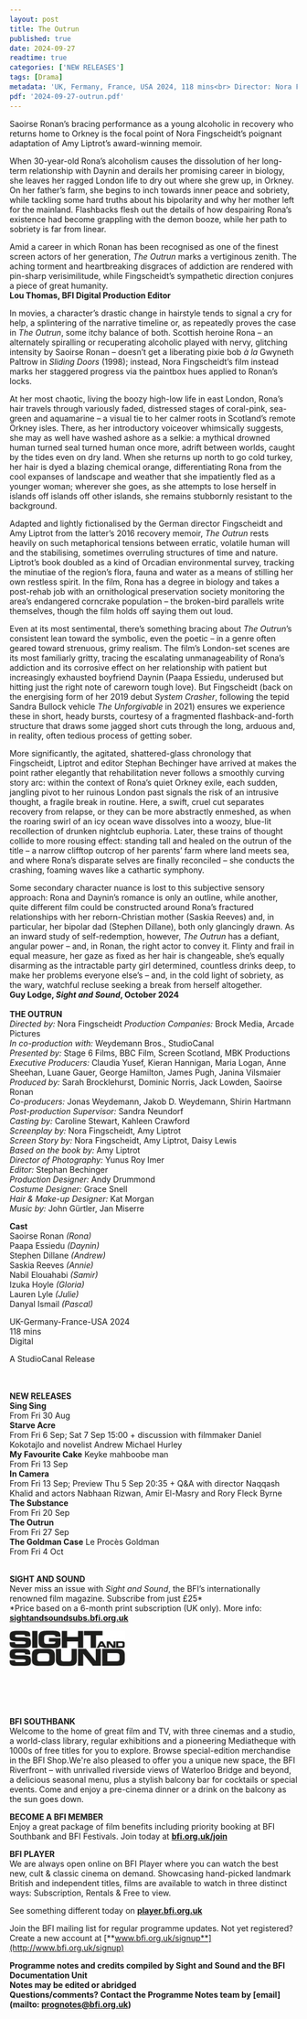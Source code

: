 ```yaml
---
layout: post
title: The Outrun
published: true
date: 2024-09-27
readtime: true
categories: ['NEW RELEASES']
tags: [Drama]
metadata: 'UK, Fermany, France, USA 2024, 118 mins<br> Director: Nora Fingscheidt'
pdf: '2024-09-27-outrun.pdf'
---
```


Saoirse Ronan’s bracing performance as a young alcoholic in recovery who returns home to Orkney is the focal point of Nora Fingscheidt’s poignant adaptation of Amy Liptrot’s award-winning memoir.

When 30-year-old Rona’s alcoholism causes the dissolution of her long-term relationship with Daynin and derails her promising career in biology, she leaves her ragged London life to dry out where she grew up, in Orkney. On her father’s farm, she begins to inch towards inner peace and sobriety, while tackling some hard truths about his bipolarity and why her mother left for the mainland. Flashbacks flesh out the details of how despairing Rona’s existence had become grappling with the demon booze, while her path to sobriety is far from linear.

Amid a career in which Ronan has been recognised as one of the finest screen actors of her generation, _The Outrun_ marks a vertiginous zenith. The aching torment and heartbreaking disgraces of addiction are rendered with pin-sharp verisimilitude, while Fingscheidt’s sympathetic direction conjures a piece of great humanity.  
**Lou Thomas, BFI Digital Production Editor**  

In movies, a character’s drastic change in hairstyle tends to signal a cry for help, a splintering of the narrative timeline or, as repeatedly proves the case in _The Outrun_, some itchy balance of both. Scottish heroine Rona – an alternately spiralling or recuperating alcoholic played with nervy, glitching intensity by Saoirse Ronan – doesn’t get a liberating pixie bob _à la_ Gwyneth Paltrow in _Sliding Doors_ (1998); instead, Nora Fingscheidt’s film instead marks her staggered progress via the paintbox hues applied to Ronan’s locks.

At her most chaotic, living the boozy high-low life in east London, Rona’s hair travels through variously faded, distressed stages of coral-pink, sea-green and aquamarine – a visual tie to her calmer roots in Scotland’s remote Orkney isles. There, as her introductory voiceover whimsically suggests, she may as well have washed ashore as a selkie: a mythical drowned human turned seal turned human once more, adrift between worlds, caught by the tides even on dry land. When she returns up north to go cold turkey, her hair is dyed a blazing chemical orange, differentiating Rona from the cool expanses of landscape and weather that she impatiently fled as a younger woman; wherever she goes, as she attempts to lose herself in islands off islands off other islands, she remains stubbornly resistant to the background.

Adapted and lightly fictionalised by the German director Fingscheidt and Amy Liptrot from the latter’s 2016 recovery memoir, _The Outrun_ rests heavily on such metaphorical tensions between erratic, volatile human will and the stabilising, sometimes overruling structures of time and nature. Liptrot’s book doubled as a kind of Orcadian environmental survey, tracking the minutiae of the region’s flora, fauna and water as a means of stilling her own restless spirit. In the film, Rona has a degree in biology and takes a post-rehab job with an ornithological preservation society monitoring the area’s endangered corncrake population – the broken-bird parallels write themselves, though the film holds off saying them out loud.

Even at its most sentimental, there’s something bracing about _The_ _Outrun_’s consistent lean toward the symbolic, even the poetic – in a genre often geared toward strenuous, grimy realism. The film’s London-set scenes are its most familiarly gritty, tracing the escalating unmanageability of Rona’s addiction and its corrosive effect on her relationship with patient but increasingly exhausted boyfriend Daynin (Paapa Essiedu, underused but hitting just the right note of careworn tough love). But Fingscheidt (back on the energising form of her 2019 debut _System Crasher_, following the tepid Sandra Bullock vehicle _The Unforgivable_ in 2021) ensures we experience these in short, heady bursts, courtesy of a fragmented flashback-and-forth structure that draws some jagged short cuts through the long, arduous and, in reality, often tedious process of getting sober.

More significantly, the agitated, shattered-glass chronology that Fingscheidt, Liptrot and editor Stephan Bechinger have arrived at makes the point rather elegantly that rehabilitation never follows a smoothly curving story arc: within the context of Rona’s quiet Orkney exile, each sudden, jangling pivot to her ruinous London past signals the risk of an intrusive thought, a fragile break in routine. Here, a swift, cruel cut separates recovery from relapse, or they can be more abstractly enmeshed, as when the roaring swirl of an icy ocean wave dissolves into a woozy, blue-lit recollection of drunken nightclub euphoria. Later, these trains of thought collide to more rousing effect: standing tall and healed on the outrun of the title – a narrow clifftop outcrop of her parents’ farm where land meets sea, and where Rona’s disparate selves are finally reconciled – she conducts the crashing, foaming waves like a cathartic symphony.

Some secondary character nuance is lost to this subjective sensory approach: Rona and Daynin’s romance is only an outline, while another, quite different film could be constructed around Rona’s fractured relationships with her reborn-Christian mother (Saskia Reeves) and, in particular, her bipolar dad (Stephen Dillane), both only glancingly drawn. As an inward study of self-redemption, however, _The Outrun_ has a defiant, angular power – and, in Ronan, the right actor to convey it. Flinty and frail in equal measure, her gaze as fixed as her hair is changeable, she’s equally disarming as the intractable party girl determined, countless drinks deep, to make her problems everyone else’s – and, in the cold light of sobriety, as the wary, watchful recluse seeking a break from herself altogether.  
**Guy Lodge, _Sight and Sound_, October 2024**  
<br>
**THE OUTRUN**  
_Directed by:_ Nora Fingscheidt 
_Production Companies:_ Brock Media, Arcade Pictures  
_In co-production with:_ Weydemann Bros., StudioCanal  
_Presented by:_ Stage 6 Films, BBC Film, Screen Scotland, MBK Productions  
_Executive Producers:_ Claudia Yusef, Kieran Hannigan, Maria Logan, Anne Sheehan, Luane Gauer, George Hamilton, James Pugh, Janina Vilsmaier  
_Produced by:_ Sarah Brocklehurst, Dominic Norris, Jack Lowden, Saoirse Ronan  
_Co-producers:_ Jonas Weydemann, Jakob D. Weydemann, Shirin Hartmann 
_Post-production Supervisor:_ Sandra Neundorf  
_Casting by:_ Caroline Stewart, Kahleen Crawford  
_Screenplay by:_ Nora Fingscheidt, Amy Liptrot  
_Screen Story by:_ Nora Fingscheidt, Amy Liptrot, Daisy Lewis  
_Based on the book by:_ Amy Liptrot  
_Director of Photography:_ Yunus Roy Imer  
_Editor:_ Stephan Bechinger  
_Production Designer:_ Andy Drummond  
_Costume Designer:_ Grace Snell  
_Hair & Make-up Designer:_ Kat Morgan  
_Music by:_ John Gürtler, Jan Miserre  

**Cast**  
Saoirse Ronan _(Rona)_  
Paapa  Essiedu _(Daynin)_  
Stephen  Dillane _(Andrew)_  
Saskia  Reeves _(Annie)_  
Nabil Elouahabi _(Samir)_  
Izuka  Hoyle _(Gloria)_  
Lauren  Lyle _(Julie)_  
Danyal  Ismail _(Pascal)_  

UK-Germany-France-USA 2024  
118 mins  
Digital  
  

A StudioCanal Release  
<br>
<br>


**NEW RELEASES**  
**Sing Sing**  
From Fri 30 Aug  
**Starve Acre**  
From Fri 6 Sep; Sat 7 Sep 15:00 + discussion with filmmaker Daniel Kokotajlo and novelist Andrew Michael Hurley  
**My Favourite Cake** Keyke mahboobe man  
From Fri 13 Sep  
**In Camera**  
From Fri 13 Sep; Preview Thu 5 Sep 20:35 + Q&A with director Naqqash Khalid and actors Nabhaan Rizwan, Amir El-Masry and Rory Fleck Byrne  
**The Substance**  
From Fri 20 Sep  
**The Outrun**  
From Fri 27 Sep  
**The Goldman Case** Le Procès Goldman  
From Fri 4 Oct  
<br>

**SIGHT AND SOUND**  
Never miss an issue with _Sight and Sound_, the BFI’s internationally renowned film magazine. Subscribe from just £25*<br>
*Price based on a 6-month print subscription (UK only). More info: [**sightandsoundsubs.bfi.org.uk**](https://sightandsoundsubs.bfi.org.uk/subscribe)

<img style="float: left;" src="/img/sight-and-sound.jpg" width="40%" height="40%"><br><br><br><br><br><br><br><br>

**BFI SOUTHBANK**  
Welcome to the home of great film and TV, with three cinemas and a studio, a world-class library, regular exhibitions and a pioneering Mediatheque with 1000s of free titles for you to explore. Browse special-edition merchandise in the BFI Shop.We&#39;re also pleased to offer you a unique new space, the BFI Riverfront – with unrivalled riverside views of Waterloo Bridge and beyond, a delicious seasonal menu, plus a stylish balcony bar for cocktails or special events. Come and enjoy a pre-cinema dinner or a drink on the balcony as the sun goes down.  

**BECOME A BFI MEMBER**  
Enjoy a great package of film benefits including priority booking at BFI Southbank and BFI Festivals. Join today at [**bfi.org.uk/join**](http://www.bfi.org.uk/join)  

**BFI PLAYER**  
 We are always open online on BFI Player where you can watch the best new, cult &amp; classic cinema on demand. Showcasing hand-picked landmark British and independent titles, films are available to watch in three distinct ways: Subscription, Rentals &amp; Free to view.  

See something different today on [**player.bfi.org.uk**](https://player.bfi.org.uk)  

Join the BFI mailing list for regular programme updates. Not yet registered? Create a new account at [**www.bfi.org.uk/signup**](http://www.bfi.org.uk/signup)

**Programme notes and credits compiled by Sight and Sound and the BFI Documentation Unit  
Notes may be edited or abridged  
Questions/comments? Contact the Programme Notes team by [email](mailto: prognotes@bfi.org.uk)**
<!--stackedit_data:
eyJoaXN0b3J5IjpbLTE3NTgzMzI4NjcsLTMwMzQzNTA4NiwtNT
Y4NDQ3MTM0LC0xODMzMTc0NzUxXX0=
-->